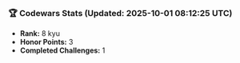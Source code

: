 ### 🏆 Codewars Stats (Updated: 2025-10-01 08:12:25 UTC)

- **Rank:** 8 kyu
- **Honor Points:** 3
- **Completed Challenges:** 1
